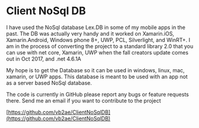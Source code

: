 # Client NoSql DB

I have used the NoSql database Lex.DB in some of my mobile apps in the past.  The DB was actually very handy and it worked on Xamarin.iOS, Xamarin.Android, Windows phone 8+, UWP,  PCL, Silverlight, and WinRT+.  I am in the process of converting the project to a standard library 2.0 that you can use with net core, Xamarin, UWP when the fall creators update comes out in Oct 2017, and .net 4.6.1A



My hope is to get the Database so it can be used in windows, linux, mac, xamarin, or UWP apps.  This database is meant to be used with an app not as a server based NoSql database.



The code is currently in GitHub please report any bugs or feature requests there. Send me an email if you want to contribute to the project



[https://github.com/vb2ae/ClientNoSqlDB](https://github.com/vb2ae/ClientNoSqlDB)
